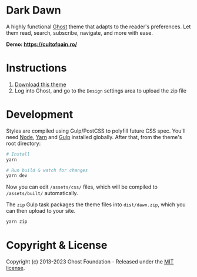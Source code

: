# Dark Dawn

A highly functional [Ghost](https://github.com/TryGhost/Ghost) theme that adapts to the reader's preferences. Let them read, search, subscribe, navigate, and more with ease.

**Demo: https://cultofpain.ro/**

# Instructions

1. [Download this theme](https://github.com/cult-of-pain/DarkDawn/archive/main.zip)
2. Log into Ghost, and go to the `Design` settings area to upload the zip file

# Development

Styles are compiled using Gulp/PostCSS to polyfill future CSS spec. You'll need [Node](https://nodejs.org/), [Yarn](https://yarnpkg.com/) and [Gulp](https://gulpjs.com) installed globally. After that, from the theme's root directory:

```bash
# Install
yarn

# Run build & watch for changes
yarn dev
```

Now you can edit `/assets/css/` files, which will be compiled to `/assets/built/` automatically.

The `zip` Gulp task packages the theme files into `dist/dawn.zip`, which you can then upload to your site.

```bash
yarn zip
```


# Copyright & License

Copyright (c) 2013-2023 Ghost Foundation - Released under the [MIT license](LICENSE).
